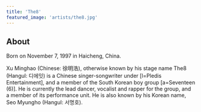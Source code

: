 ```yaml
---
title: 'The8'
featured_image: 'artists/the8.jpg'
---
```


## About

Born on November 7, 1997 in Haicheng, China. 

Xu Minghao (Chinese: 徐明浩), otherwise known by his stage name The8 (Hangul: 디에잇) is a Chinese singer-songwriter under [l=Pledis Entertainment], and a member of the South Korean boy group [a=Seventeen (6)]. He is currently the lead dancer, vocalist and rapper for the group, and a member of its performance unit. He is also known by his Korean name, Seo Myungho (Hangul: 서명호).
